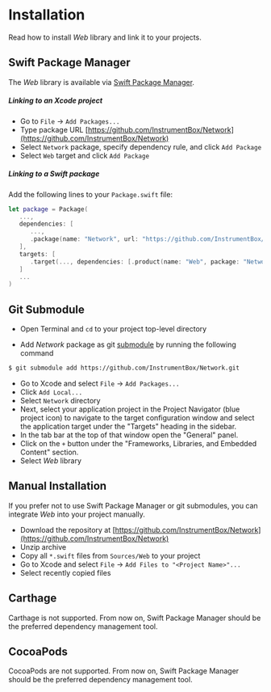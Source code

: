# Installation

Read how to install *Web* library and link it to your projects.

## Swift Package Manager

The *Web* library is available via [Swift Package Manager](https://swift.org/package-manager/).

##### Linking to an Xcode project

- Go to `File` -> `Add Packages...` 
- Type package URL [https://github.com/InstrumentBox/Network](https://github.com/InstrumentBox/Network)
- Select `Network` package, specify dependency rule, and click `Add Package`
- Select `Web` target and click `Add Package`

##### Linking to a Swift package

Add the following lines to your `Package.swift` file:

```swift
let package = Package(
   ...,
   dependencies: [
      ...,
      .package(name: "Network", url: "https://github.com/InstrumentBox/Network", .upToNextMajor(from: "2.0.0"))
   ],
   targets: [
      .target(..., dependencies: [.product(name: "Web", package: "Network")]
   ]
   ...
)
```

## Git Submodule

- Open Terminal and `cd` to your project top-level directory

- Add *Network* package as git [submodule](https://git-scm.com/docs/git-submodule) by running the
  following command

```sh
$ git submodule add https://github.com/InstrumentBox/Network.git
```

- Go to Xcode and select `File` -> `Add Packages...`
- Click `Add Local...`
- Select `Network` directory
- Next, select your application project in the Project Navigator (blue project icon) to navigate 
  to the target configuration window and select the application target under the "Targets" heading 
  in the sidebar.
- In the tab bar at the top of that window open the "General" panel.
- Click on the `+` button under the "Frameworks, Libraries, and Embedded Content" section.
- Select *Web* library

## Manual Installation

If you prefer not to use Swift Package Manager or git submodules, you can  integrate  *Web* into 
your project manually.

- Download the repository at [https://github.com/InstrumentBox/Network](https://github.com/InstrumentBox/Network)
- Unzip archive
- Copy all `*.swift` files from `Sources/Web` to your project
- Go to Xcode and select `File` -> `Add Files to "<Project Name>"...`
- Select recently copied files

## Carthage

Carthage is not supported. From now on, Swift Package Manager should be the preferred dependency 
management tool.

## CocoaPods

CocoaPods are not supported. From now on, Swift Package Manager should be the preferred dependency 
management tool.
